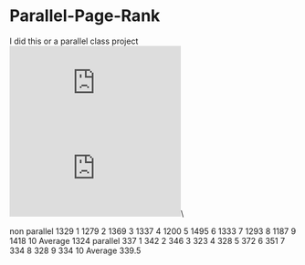 # Parallel-Page-Rank
I did this or a parallel class project\
![equation](https://latex.codecogs.com/gif.latex?j%20%3D%20i&plus;1)\
![equation](https://latex.codecogs.com/gif.latex?Pagerank%28A%29_j%20%3D%20%5Csum_%7BB%3Dnodes%20%5Cmapsto%20A%20%7D%20%5Cleft%20%28%5Cfrac%7BPagerank%28B%29_i%7D%7BNumberOfNodesBPointsTo%7D%20%5Cright%29)\

non parallel
1329 1
1279 2
1369 3
1337 4
1200 5
1495 6
1333 7
1293 8
1187 9
1418 10
Average 1324
parallel
337 1
342 2
346 3
323 4
328 5
372 6
351 7
334 8
328 9
334 10
Average 339.5
